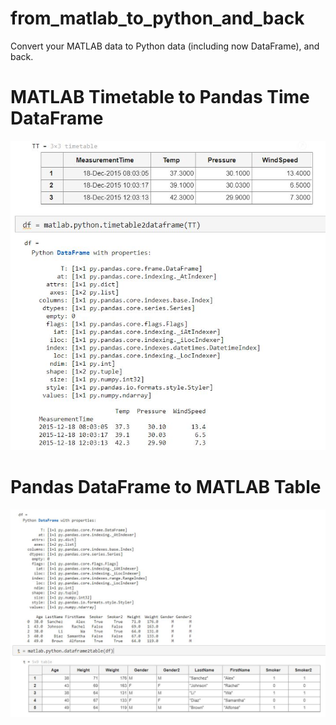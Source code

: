 # from_matlab_to_python_and_back
Convert your MATLAB data to Python data (including now DataFrame), and back.


# MATLAB Timetable to Pandas Time DataFrame
![](https://github.com/bamby1313/from_matlab_to_python_and_back/blob/main/table2dataframe.JPG)

# Pandas DataFrame to MATLAB Table
![](https://github.com/bamby1313/from_matlab_to_python_and_back/blob/main/dataframe2table.JPG)

